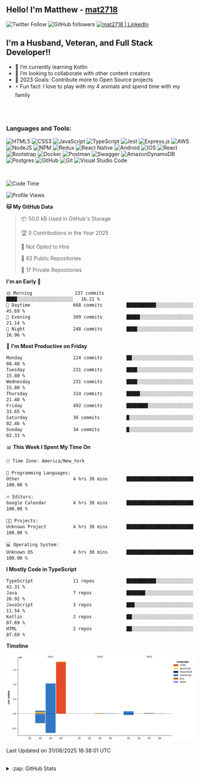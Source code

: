 ## Hello! I'm Matthew - [mat2718][website]

![Twitter Follow](https://img.shields.io/twitter/follow/matthewterry68?color=1DA1F2&logo=twitter&style=for-the-badge)
![GitHub followers](https://img.shields.io/github/followers/mat2718?logo=github&style=for-the-badge)
[<img  alt="mat2718 | LinkedIn"  src="https://img.shields.io/badge/LinkedIn-0077B5?style=for-the-badge&logo=linkedin&logoColor=white" />][linkedin]

## I'm a Husband, Veteran, and Full Stack Developer!!

- 🌱 I’m currently learning Kotlin
- 👯 I’m looking to collaborate with other content creators
- 🥅 2023 Goals: Contribute more to Open Source projects
- ⚡ Fun fact: I love to play with my 4 animals and spend time with my family

<br />
<br />

### Languages and Tools:

![HTML5](https://img.shields.io/badge/html5-%23E34F26.svg?style=for-the-badge&logo=html5&logoColor=white)
![CSS3](https://img.shields.io/badge/css3-%231572B6.svg?style=for-the-badge&logo=css3&logoColor=white)
![JavaScript](https://img.shields.io/badge/javascript-%23323330.svg?style=for-the-badge&logo=javascript&logoColor=%23F7DF1E)
![TypeScript](https://img.shields.io/badge/typescript-%23007ACC.svg?style=for-the-badge&logo=typescript&logoColor=white)
![Jest](https://img.shields.io/badge/-jest-%23C21325?style=for-the-badge&logo=jest&logoColor=white)
![Express.js](https://img.shields.io/badge/express.js-%23404d59.svg?style=for-the-badge&logo=express&logoColor=%2361DAFB)
![AWS](https://img.shields.io/badge/AWS-%23FF9900.svg?style=for-the-badge&logo=amazon-aws&logoColor=white)
![NodeJS](https://img.shields.io/badge/node.js-6DA55F?style=for-the-badge&logo=node.js&logoColor=white)
![NPM](https://img.shields.io/badge/NPM-%23000000.svg?style=for-the-badge&logo=npm&logoColor=white)
![Redux](https://img.shields.io/badge/redux-%23593d88.svg?style=for-the-badge&logo=redux&logoColor=white)
![React Native](https://img.shields.io/badge/react_native-%2320232a.svg?style=for-the-badge&logo=react&logoColor=%2361DAFB)
![Android](https://img.shields.io/badge/Android-3DDC84?style=for-the-badge&logo=android&logoColor=white)
![IOS](https://img.shields.io/badge/iOS-000000?style=for-the-badge&logo=ios&logoColor=white)
![React](https://img.shields.io/badge/react-%2320232a.svg?style=for-the-badge&logo=react&logoColor=%2361DAFB)
![Bootstrap](https://img.shields.io/badge/bootstrap-%23563D7C.svg?style=for-the-badge&logo=bootstrap&logoColor=white)
![Docker](https://img.shields.io/badge/docker-%230db7ed.svg?style=for-the-badge&logo=docker&logoColor=white)
![Postman](https://img.shields.io/badge/Postman-FF6C37?style=for-the-badge&logo=postman&logoColor=white)
![Swagger](https://img.shields.io/badge/-Swagger-%23Clojure?style=for-the-badge&logo=swagger&logoColor=white)
![AmazonDynamoDB](https://img.shields.io/badge/Amazon%20DynamoDB-4053D6?style=for-the-badge&logo=Amazon%20DynamoDB&logoColor=white)
![Postgres](https://img.shields.io/badge/postgres-%23316192.svg?style=for-the-badge&logo=postgresql&logoColor=white)
![GitHub](https://img.shields.io/badge/github-%23121011.svg?style=for-the-badge&logo=github&logoColor=white)
![Git](https://img.shields.io/badge/git-%23F05033.svg?style=for-the-badge&logo=git&logoColor=white)
![Visual Studio Code](https://img.shields.io/badge/Visual%20Studio%20Code-0078d7.svg?style=for-the-badge&logo=visual-studio-code&logoColor=white)

<br />

<!--START_SECTION:waka-->
![Code Time](http://img.shields.io/badge/Code%20Time-3%2C515%20hrs%2046%20mins-blue)

![Profile Views](http://img.shields.io/badge/Profile%20Views-0-blue)

**🐱 My GitHub Data** 

> 📦 50.0 kB Used in GitHub's Storage 
 > 
> 🏆 0 Contributions in the Year 2025
 > 
> 🚫 Not Opted to Hire
 > 
> 📜 62 Public Repositories 
 > 
> 🔑 17 Private Repositories 
 > 
**I'm an Early 🐤** 

```text
🌞 Morning                237 commits         ████░░░░░░░░░░░░░░░░░░░░░   16.21 % 
🌆 Daytime                668 commits         ███████████░░░░░░░░░░░░░░   45.69 % 
🌃 Evening                309 commits         █████░░░░░░░░░░░░░░░░░░░░   21.14 % 
🌙 Night                  248 commits         ████░░░░░░░░░░░░░░░░░░░░░   16.96 % 
```
📅 **I'm Most Productive on Friday** 

```text
Monday                   124 commits         ██░░░░░░░░░░░░░░░░░░░░░░░   08.48 % 
Tuesday                  231 commits         ████░░░░░░░░░░░░░░░░░░░░░   15.80 % 
Wednesday                231 commits         ████░░░░░░░░░░░░░░░░░░░░░   15.80 % 
Thursday                 314 commits         █████░░░░░░░░░░░░░░░░░░░░   21.48 % 
Friday                   492 commits         ████████░░░░░░░░░░░░░░░░░   33.65 % 
Saturday                 36 commits          █░░░░░░░░░░░░░░░░░░░░░░░░   02.46 % 
Sunday                   34 commits          █░░░░░░░░░░░░░░░░░░░░░░░░   02.33 % 
```


📊 **This Week I Spent My Time On** 

```text
🕑︎ Time Zone: America/New_York

💬 Programming Languages: 
Other                    4 hrs 30 mins       █████████████████████████   100.00 % 

🔥 Editors: 
Google Calendar          4 hrs 30 mins       █████████████████████████   100.00 % 

🐱‍💻 Projects: 
Unknown Project          4 hrs 30 mins       █████████████████████████   100.00 % 

💻 Operating System: 
Unknown OS               4 hrs 30 mins       █████████████████████████   100.00 % 
```

**I Mostly Code in TypeScript** 

```text
TypeScript               11 repos            ███████████░░░░░░░░░░░░░░   42.31 % 
Java                     7 repos             ███████░░░░░░░░░░░░░░░░░░   26.92 % 
JavaScript               3 repos             ███░░░░░░░░░░░░░░░░░░░░░░   11.54 % 
Kotlin                   2 repos             ██░░░░░░░░░░░░░░░░░░░░░░░   07.69 % 
HTML                     2 repos             ██░░░░░░░░░░░░░░░░░░░░░░░   07.69 % 
```



**Timeline**

![Lines of Code chart](https://raw.githubusercontent.com/mat2718/mat2718/main/assets/bar_graph.png)


 Last Updated on 31/08/2025 18:38:01 UTC
<!--END_SECTION:waka-->

<br />

<details>
  <summary>:zap: GitHub Stats</summary>

  <img align="left" alt="codeSTACKr's GitHub Stats" src="https://github-readme-stats-mat2718.vercel.app/api?username=mat2718&show_icons=true&hide_border=true" />

</details>

[website]: https://www.linkedin.com/in/matthew-terry-9a1b57185
[course]: http://vsCodeHero.com
[twitter]: https://twitter.com/codeSTACKr
[youtube]: https://youtube.com/codeSTACKr
[instagram]: https://instagram.com/codeSTACKr
[linkedin]: https://www.linkedin.com/in/matthew-terry-9a1b57185
[webdevplaylist]: https://www.youtube.com/playlist?list=PLkwxH9e_vrAJ0WbEsFA9W3I1W-g_BTsbt
[jsplaylist]: https://www.youtube.com/playlist?list=PLkwxH9e_vrALRJKu7wfXby3MKeflhTu6B
[cssplaylist]: https://www.youtube.com/playlist?list=PLkwxH9e_vrALSdvZuEh6gqQdmDoDIoqz4
[reactplaylist]: https://www.youtube.com/playlist?list=PLkwxH9e_vrAK4TdffpxKY3QGyHCpxFcQ0
